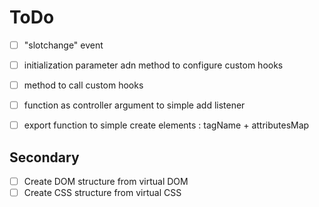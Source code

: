 # ToDo

- [ ] "slotchange" event
- [ ] initialization parameter adn method to configure custom hooks
- [ ] method to call custom hooks
- [ ] function as controller argument to simple add listener
- [ ] export function to simple create elements : tagName + attributesMap


## Secondary
- [ ] Create DOM structure from virtual DOM
- [ ] Create CSS structure from virtual CSS
